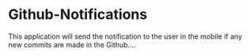 # Github-Notifications
This application will send the notification to the user in the mobile if any new commits are made in the Github....
